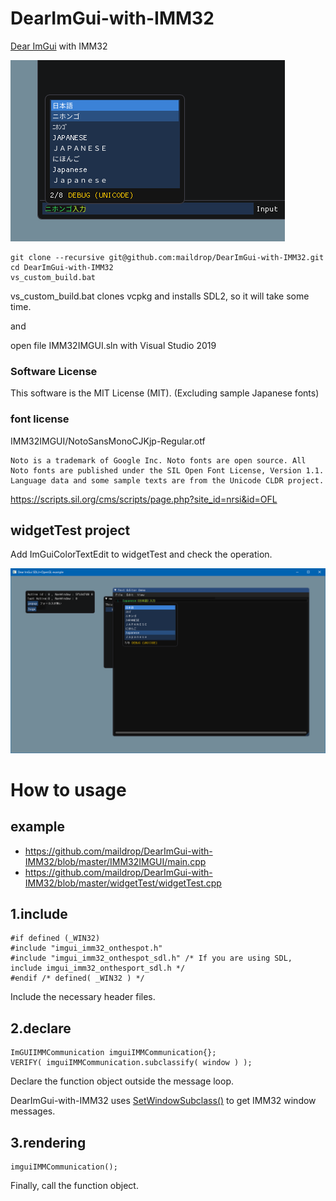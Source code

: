# DearImGui-with-IMM32
[Dear ImGui](https://github.com/ocornut/imgui) with IMM32

![screen](https://raw.githubusercontent.com/maildrop/DearImGui-with-IMM32/master/doc/imgui-on-the-spot.png?token=ACPJFWIO32M7UN2HFT4RVWS6EB4EQ)
```
git clone --recursive git@github.com:maildrop/DearImGui-with-IMM32.git
cd DearImGui-with-IMM32
vs_custom_build.bat
```
vs_custom_build.bat clones vcpkg and installs SDL2, so it will take some time.

and 

open file IMM32IMGUI.sln with Visual Studio 2019

### Software License
This software is the MIT License (MIT). (Excluding sample Japanese fonts)

### font license 
IMM32IMGUI/NotoSansMonoCJKjp-Regular.otf
```
Noto is a trademark of Google Inc. Noto fonts are open source. All Noto fonts are published under the SIL Open Font License, Version 1.1. Language data and some sample texts are from the Unicode CLDR project.
```
https://scripts.sil.org/cms/scripts/page.php?site_id=nrsi&id=OFL

## widgetTest project

Add ImGuiColorTextEdit to widgetTest and check the operation.

![TextEditor](https://raw.githubusercontent.com/maildrop/DearImGui-with-IMM32/master/doc/ImGui-TextEditor-IMM-Candidate-List.png)

# How to usage

## example 
- https://github.com/maildrop/DearImGui-with-IMM32/blob/master/IMM32IMGUI/main.cpp
- https://github.com/maildrop/DearImGui-with-IMM32/blob/master/widgetTest/widgetTest.cpp

## 1.include 
```
#if defined (_WIN32)
#include "imgui_imm32_onthespot.h"
#include "imgui_imm32_onthespot_sdl.h" /* If you are using SDL, include imgui_imm32_onthesport_sdl.h */
#endif /* defined( _WIN32 ) */
```

Include the necessary header files.


## 2.declare
```
ImGUIIMMCommunication imguiIMMCommunication{}; 
VERIFY( imguiIMMCommunication.subclassify( window ) );
```

Declare the function object outside the message loop.

DearImGui-with-IMM32 uses [SetWindowSubclass()](https://docs.microsoft.com/en-us/windows/win32/api/commctrl/nf-commctrl-setwindowsubclass) to get IMM32 window messages.

## 3.rendering
```
imguiIMMCommunication(); 
```
Finally, call the function object.

